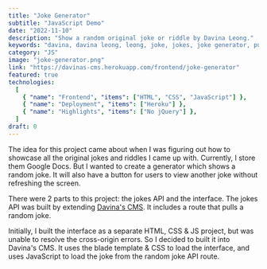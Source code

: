 ```yaml
---
title: "Joke Generator"
subtitle: "JavaScript Demo"
date: "2022-11-10"
description: "Show a random original joke or riddle by Davina Leong."
keywords: "davina, davina leong, leong, joke, jokes, joke generator, pun, puns, laugh, laughs, funny, laughter, html, html5, css, css3, js, javascript"
category: "JS"
image: "joke-generator.png"
link: "https://davinas-cms.herokuapp.com/frontend/joke-generator"
featured: true
technologies:
  [
    { "name": "Frontend", "items": ["HTML", "CSS", "JavaScript"] },
    { "name": "Deployment", "items": ["Heroku"] },
    { "name": "Highlights", "items": ["No jQuery"] },
  ]
draft: 0
---
```


The idea for this project came about when I was figuring out how to showcase all the original jokes and riddles I came up with. Currently, I store them Google Docs. But I wanted to create a generator which shows a random joke. It will also have a button for users to view another joke without refreshing the screen.

There were 2 parts to this project: the jokes API and the interface. The jokes API was built by extending [Davina's CMS](https://www.davina-devs.com/projectItem/?uuid=davinas-cms). It includes a route that pulls a random joke.

Initially, I built the interface as a separate HTML, CSS & JS project, but was unable to resolve the cross-origin errors. So I decided to built it into Davina's CMS. It uses the blade template & CSS to load the interface, and uses JavaScript to load the joke from the random joke API route.
